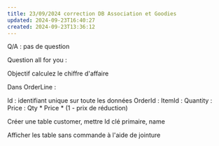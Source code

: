 ```yaml
---
title: 23/09/2024 correction DB Association et Goodies
updated: 2024-09-23T16:40:27
created: 2024-09-23T13:36:12
---
```


Q/A : pas de question

Question all for you :

Objectif calculez le chiffre d'affaire

Dans OrderLine :

Id : identifiant unique sur toute les données
OrderId :
ItemId :
Quantity :
Price : Qty \* Price \* (1 - prix de réduction)

Créer une table customer, mettre Id clé primaire, name

Afficher les table sans commande à l'aide de jointure
